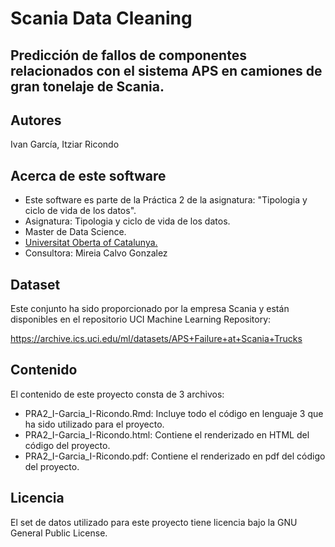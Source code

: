 # Scania Data Cleaning

## Predicción de fallos de componentes relacionados con el sistema APS en camiones de gran tonelaje de Scania.

## Autores

Ivan García, Itziar Ricondo

## Acerca de este software

* Este software es parte de la Práctica 2 de la asignatura: "Tipologia y ciclo de vida de los datos".
* Asignatura: Tipologia y ciclo de vida de los datos.
* Master de Data Science.
* [Universitat Oberta of Catalunya.](http://www.uoc.edu/portal/ca/index.html)
* Consultora: Mireia Calvo Gonzalez

## Dataset

Este conjunto ha sido proporcionado por la empresa Scania y están disponibles en el repositorio UCI Machine Learning Repository:

https://archive.ics.uci.edu/ml/datasets/APS+Failure+at+Scania+Trucks

## Contenido

El contenido de este proyecto consta de 3 archivos:

- PRA2_I-Garcia_I-Ricondo.Rmd: Incluye todo el código en lenguaje 3 que ha sido utilizado para el proyecto.
- PRA2_I-Garcia_I-Ricondo.html: Contiene el renderizado en HTML del código del proyecto.
- PRA2_I-Garcia_I-Ricondo.pdf:  Contiene el renderizado en pdf del código del proyecto.

## Licencia

El set de datos utilizado para este proyecto tiene licencia bajo la GNU General Public License.
